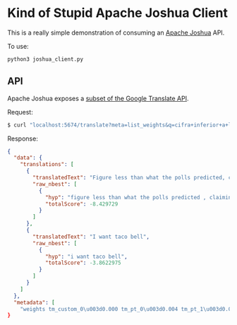 # Kind of Stupid Apache Joshua Client

This is a really simple demonstration of consuming an [Apache Joshua](https://joshua.apache.org/) API.

To use:
```bash
python3 joshua_client.py
```

## API

Apache Joshua exposes a [subset of the Google Translate API](https://cwiki.apache.org/confluence/display/JOSHUA/RESTful+API).

Request:
```bash
$ curl "localhost:5674/translate?meta=list_weights&q=cifra+inferior+a+lo+que+predec%C3%ADan+las+encuestas+%2C+que+pronosticaban+de+mas+del+60+%25+de+participaci%C3%B3n+electoral+.&q=yo+quiero+taco+bell"
```

Response:
```json
{
  "data": {
    "translations": [
      {
        "translatedText": "Figure less than what the polls predicted, claiming more than 60 % of electoral participation.",
        "raw_nbest": [
          {
            "hyp": "figure less than what the polls predicted , claiming more than 60 % of electoral participation .",
            "totalScore": -8.429729
          }
        ]
      },
      {
        "translatedText": "I want taco bell",
        "raw_nbest": [
          {
            "hyp": "i want taco bell",
            "totalScore": -3.8622975
          }
        ]
      }
    ]
  },
  "metadata": [
    "weights tm_custom_0\u003d0.000 tm_pt_0\u003d0.004 tm_pt_1\u003d0.029 tm_pt_2\u003d0.002 tm_pt_3\u003d0.325 tm_pt_4\u003d0.106 tm_pt_5\u003d0.087 OOVPenalty\u003d0.006 WordPenalty\u003d-0.090 lm_0\u003d0.221 Distortion\u003d0.094 PhrasePenalty\u003d-0.002 lm_1\u003d0.034"
}
```
